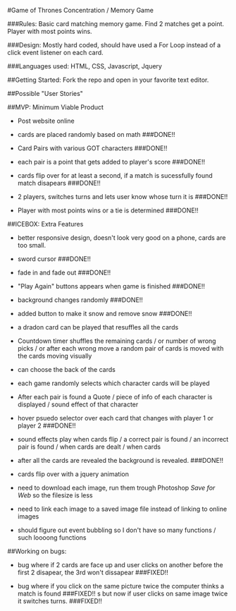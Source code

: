 #Game of Thrones Concentration / Memory Game

###Rules:
Basic card matching memory game.
Find 2 matches get a point.
Player with most points wins.

###Design:
Mostly hard coded, should have used a For Loop instead of a click event listener on each card.

###Languages used:
HTML, CSS, Javascript, Jquery

##Getting Started:
Fork the repo and open in your favorite text editor.

##Possible "User Stories"

##MVP: Minimum Viable Product

- Post website online

- cards are placed randomly based on math
###DONE!!

- Card Pairs with various GOT characters
###DONE!!

- each pair is a point that gets added to player's score
###DONE!!

- cards flip over for at least a second, if a match is sucessfully found match disapears
###DONE!!

- 2 players, switches turns and lets user know whose turn it is
###DONE!!

- Player with most points wins or a tie is determined
###DONE!!

##ICEBOX: Extra Features

- better responsive design, doesn't look very good on a phone, cards are too small.

- sword cursor
###DONE!!

- fade in and fade out
###DONE!!

- "Play Again" buttons appears when game is finished
###DONE!!

- background changes randomly
###DONE!!

- added button to make it snow and remove snow
###DONE!!

- a dradon card can be played that resuffles all the cards

- Countdown timer shuffles the remaining cards / or number of wrong picks / or after each wrong move a random pair of cards is moved with the cards moving visually

- can choose the back of the cards

- each game randomly selects which character cards will be played

- After each pair is found a Quote / piece of info of each character is displayed / sound effect of that character

- hover psuedo selector over each card that changes with player 1 or player 2
###DONE!!

- sound effects play when cards flip / a correct pair is found / an incorrect pair is found / when cards are dealt / when cards

- after all the cards are revealed the background is revealed.
###DONE!!

- cards flip over with a jquery animation

- need to download each image, run them trough Photoshop *Save for Web* so the filesize is less

- need to link each image to a saved image file instead of linking to online images

- should figure out event bubbling so I don't have so many functions / such loooong functions

##Working on bugs:

- bug where if 2 cards are face up and user clicks on another before the first 2 disapear, the 3rd won't dissapear
###FIXED!!

- bug where if you click on the same picture twice the computer thinks a match is found
###FIXED!!
s
but now if user clicks on same image twice it switches turns.
###FIXED!!


